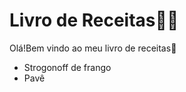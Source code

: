 # Livro de Receitas:man_cook:

Olá!Bem vindo ao meu livro de receitas:wave:

- Strogonoff de frango 
- Pavê
